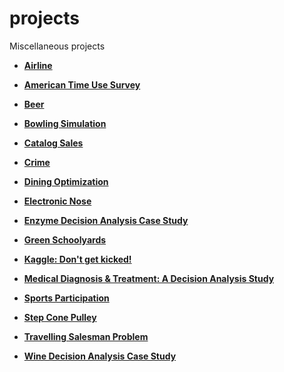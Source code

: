 # projects
Miscellaneous projects

- **[Airline](/airline)**

- **[American Time Use Survey](/american_time_use_survey)**

- **[Beer](/beer)**

- **[Bowling Simulation](/bowling_simulation)**

- **[Catalog Sales](/catalog_sales)**

- **[Crime](/crime)**

- **[Dining Optimization](/dining_optimization)**

- **[Electronic Nose](/electronic_nose)**

- **[Enzyme Decision Analysis Case Study](/enzyme_decision)**

- **[Green Schoolyards](/green_school)**

- **[Kaggle: Don't get kicked!](/kaggle_dont_get_kicked)**

- **[Medical Diagnosis & Treatment: A Decision Analysis Study](/medical_decision)**

- **[Sports Participation](/sports_participation)**

- **[Step Cone Pulley](/step_cone_pulley)**

- **[Travelling Salesman Problem](/travelling_salesman_problem)**

- **[Wine Decision Analysis Case Study](/wine_decision)**
